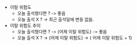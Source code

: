 
- 이탈 위험도
	- 오늘 출석했다면 ? -> 좋음
	- 오늘 출석 X ? -> 최근 출석일에 변동 없음.
- 이탈 위험도 추이
	- 오늘 출석했다면 ? -> {어제 이탈 위험도} -> 좋음
	- 오늘 출석 X ? -> {어제 이탈 위험도} -> { 어제 이탈 위험도 + 1}






